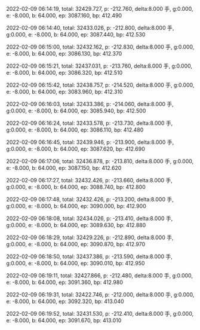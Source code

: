 2022-02-09 06:14:19, total: 32429.727, p: -212.760, delta:8.000 手, g:0.000, e: -8.000, b: 64.000, ep: 3087.160, bp: 412.490

2022-02-09 06:14:40, total: 32433.026, p: -212.800, delta:8.000 手, g:0.000, e: -8.000, b: 64.000, ep: 3087.440, bp: 412.530

2022-02-09 06:15:00, total: 32432.162, p: -212.830, delta:8.000 手, g:0.000, e: -8.000, b: 64.000, ep: 3086.130, bp: 412.370

2022-02-09 06:15:21, total: 32437.031, p: -213.760, delta:8.000 手, g:0.000, e: -8.000, b: 64.000, ep: 3086.320, bp: 412.510

2022-02-09 06:15:42, total: 32438.757, p: -214.520, delta:8.000 手, g:0.000, e: -8.000, b: 64.000, ep: 3083.960, bp: 412.310

2022-02-09 06:16:03, total: 32433.386, p: -214.060, delta:8.000 手, g:0.000, e: -8.000, b: 64.000, ep: 3085.940, bp: 412.500

2022-02-09 06:16:24, total: 32433.578, p: -213.730, delta:8.000 手, g:0.000, e: -8.000, b: 64.000, ep: 3086.110, bp: 412.480

2022-02-09 06:16:45, total: 32439.946, p: -213.900, delta:8.000 手, g:0.000, e: -8.000, b: 64.000, ep: 3087.620, bp: 412.690

2022-02-09 06:17:06, total: 32436.878, p: -213.810, delta:8.000 手, g:0.000, e: -8.000, b: 64.000, ep: 3087.150, bp: 412.620

2022-02-09 06:17:27, total: 32432.426, p: -213.660, delta:8.000 手, g:0.000, e: -8.000, b: 64.000, ep: 3088.740, bp: 412.800

2022-02-09 06:17:48, total: 32432.426, p: -213.200, delta:8.000 手, g:0.000, e: -8.000, b: 64.000, ep: 3090.000, bp: 412.900

2022-02-09 06:18:08, total: 32434.026, p: -213.410, delta:8.000 手, g:0.000, e: -8.000, b: 64.000, ep: 3089.630, bp: 412.880

2022-02-09 06:18:29, total: 32429.226, p: -212.890, delta:8.000 手, g:0.000, e: -8.000, b: 64.000, ep: 3090.870, bp: 412.970

2022-02-09 06:18:50, total: 32437.386, p: -213.590, delta:8.000 手, g:0.000, e: -8.000, b: 64.000, ep: 3090.010, bp: 412.950

2022-02-09 06:19:11, total: 32427.866, p: -212.480, delta:8.000 手, g:0.000, e: -8.000, b: 64.000, ep: 3091.360, bp: 412.980

2022-02-09 06:19:31, total: 32422.746, p: -212.000, delta:8.000 手, g:0.000, e: -8.000, b: 64.000, ep: 3092.320, bp: 413.040

2022-02-09 06:19:52, total: 32431.530, p: -212.410, delta:8.000 手, g:0.000, e: -8.000, b: 64.000, ep: 3091.670, bp: 413.010
